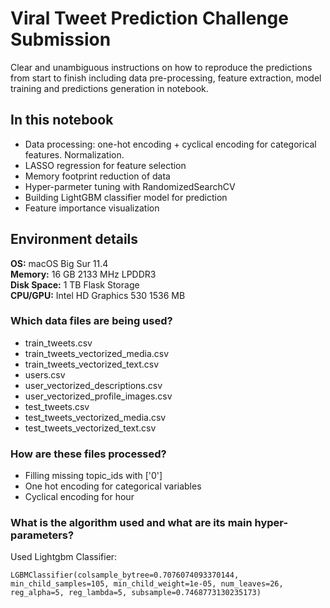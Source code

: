 # Viral Tweet Prediction Challenge Submission

Clear and unambiguous instructions on how to reproduce the predictions from start to finish including data pre-processing, feature extraction, model training and predictions generation in notebook.

## In this notebook

- Data processing: one-hot encoding + cyclical encoding for categorical features. Normalization.
- LASSO regression for feature selection
- Memory footprint reduction of data
- Hyper-parmeter tuning with RandomizedSearchCV
- Building LightGBM classifier model for prediction
- Feature importance visualization

## Environment details

**OS:** macOS Big Sur 11.4  
**Memory:** 16 GB 2133 MHz LPDDR3  
**Disk Space:** 1 TB Flask Storage  
**CPU/GPU:** Intel HD Graphics 530 1536 MB  

### Which data files are being used?

- train_tweets.csv
- train_tweets_vectorized_media.csv
- train_tweets_vectorized_text.csv
- users.csv
- user_vectorized_descriptions.csv
- user_vectorized_profile_images.csv
- test_tweets.csv
- test_tweets_vectorized_media.csv
- test_tweets_vectorized_text.csv

### How are these files processed?

- Filling missing topic_ids with ['0']
- One hot encoding for categorical variables
- Cyclical encoding for hour

### What is the algorithm used and what are its main hyper-parameters?

Used Lightgbm Classifier:  

``` {code}
LGBMClassifier(colsample_bytree=0.7076074093370144, min_child_samples=105, min_child_weight=1e-05, num_leaves=26, reg_alpha=5, reg_lambda=5, subsample=0.7468773130235173)
```
